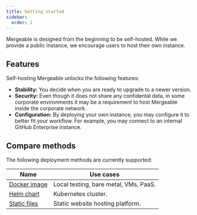 ```yaml
---
title: Getting started
sidebar:
  order: 1
---
```


Mergeable is designed from the beginning to be self-hosted.
While we provide a public instance, we encourage users to host their own instance.

## Features

Self-hosting Mergeable unlocks the following features:

* **Stability:** You decide when you are ready to upgrade to a newer version.
* **Security:** Even though it does not share any confidental data, in some corporate environments it may be a requirement to host Mergeable inside the corporate network.
* **Configuration:** By deploying your own instance, you may configure it to better fit your workflow.
For example, you may connect to an internal GitHub Enterprise instance.

## Compare methods

The following deployment methods are currently supported:

| Name                     | Use cases                             |
|--------------------------|---------------------------------------|
| [Docker image](./docker) | Local testing, bare metal, VMs, PaaS. |
| [Helm chart](./helm)     | Kubernetes cluster.                   |
| [Static files](./static) | Static website hosting platform.      |